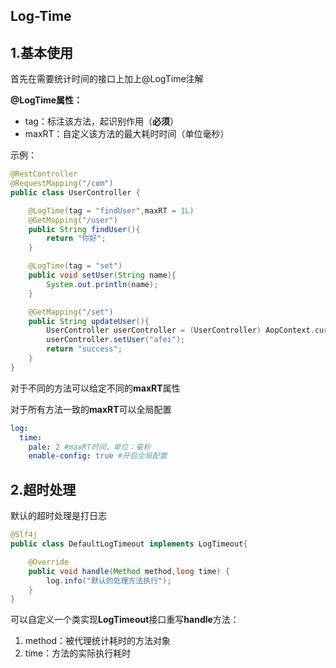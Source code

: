 ## Log-Time

## 1.基本使用

首先在需要统计时间的接口上加上@LogTime注解

**@LogTime属性：**

- tag：标注该方法，起识别作用（**必须**）
- maxRT：自定义该方法的最大耗时时间（单位毫秒）

示例：

```java
@RestController
@RequestMapping("/com")
public class UserController {

    @LogTime(tag = "findUser",maxRT = 1L)
    @GetMapping("/user")
    public String findUser(){
        return "你好";
    }

    @LogTime(tag = "set")
    public void setUser(String name){
        System.out.println(name);
    }

    @GetMapping("/set")
    public String updateUser(){
        UserController userController = (UserController) AopContext.currentProxy();
        userController.setUser("afei");
        return "success";
    }
}
```

对于不同的方法可以给定不同的**maxRT**属性

对于所有方法一致的**maxRT**可以全局配置

```yaml
log:
  time:
    pale: 2 #maxRT时间，单位：毫秒
    enable-config: true #开启全局配置
```

## 2.超时处理

默认的超时处理是打日志

```java
@Slf4j
public class DefaultLogTimeout implements LogTimeout{

    @Override
    public void handle(Method method,long time) {
        log.info("默认的处理方法执行");
    }
}
```

可以自定义一个类实现**LogTimeout**接口重写**handle**方法：

1. method：被代理统计耗时的方法对象
2. time：方法的实际执行耗时


